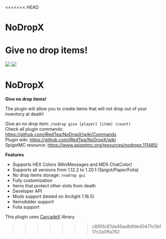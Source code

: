 <<<<<<< HEAD
# NoDropX
Give no drop items!
=======
<img src="[https://i.imgur.com/AxYMos8.png)https://i.imgur.com/AxYMos8.png](https://i.imgur.com/4KNCfzl.png)"></img>
<img src="https://i.imgur.com/7DdnANr.png"></img>

# NoDropX
**Give no drop items!**

The plugin will allow you to create items that will not drop out of your inventory at death!

Give an no drop item: `/nodrop give [player] [item] (count)` <br>
Check all plugin commands: https://github.com/iRedTea/NoDropX/wiki/Commands <br>
Plugin wiki: https://github.com/iRedTea/NoDropX/wiki <br>
SpigotMC resource: https://www.spigotmc.org/resources/nodropx.111485/

**Features**
- Supports HEX Colors (MiniMessages and MD5 ChatColor)
- Supports all versions from 1.12.2 to 1.20.1 (Spigot/Paper/Folia)
- No drop items storage: `/nodrop gui`
- Fully customization
- Items that protect other slots from death
- Developer API
- Mods support (tested on Arclight 1.16.5)
- ItemsAdder support
- Folia support


This plugin uses <a href="https://github.com/iRedTea/CarcadeX">CarcadeX</a> library
>>>>>>> c885fc87da46aa8dfde40471c5bf17c2a0ffa762
